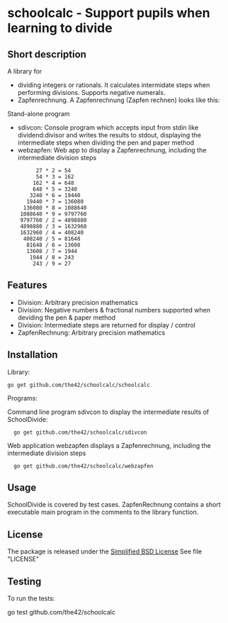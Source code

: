 schoolcalc - Support pupils when learning to divide
===================================================

Short description
-----------------
A library for

* dividing integers or rationals. It calculates intermidate steps when performing divisions.
Supports negative numerals.
* Zapfenrechnung. A Zapfenrechnung (Zapfen rechnen) looks like this:

Stand-alone program

* sdivcon: Console program which accepts input from stdin like dividend:divisor and writes the results
  to stdout, displaying the intermediate steps when dividing the pen and paper method
* webzapfen: Web app to display a Zapfenrechnung, including the intermediate division steps 


<pre><code>         27 * 2 = 54
         54 * 3 = 162
        162 * 4 = 648
        648 * 5 = 3240
       3240 * 6 = 19440
      19440 * 7 = 136080
     136080 * 8 = 1088640
    1088640 * 9 = 9797760
    9797760 / 2 = 4898880
    4898880 / 3 = 1632960
    1632960 / 4 = 408240
     408240 / 5 = 81648
      81648 / 6 = 13608
      13608 / 7 = 1944
       1944 / 8 = 243
        243 / 9 = 27</code></pre>

Features
--------

* Division: Arbitrary precision mathematics
* Division: Negative numbers & fractional numbers supported when deviding the pen & paper method
* Division: Intermediate steps are returned for display / control
* ZapfenRechnung: Arbitrary precision mathematics

Installation
------------

Library:

    go get github.com/the42/schoolcalc/schoolcalc

Programs:

Command line program sdivcon to display the intermediate results of SchoolDivide:

      go get github.com/the42/schoolcalc/sdivcon

Web application webzapfen displays a Zapfenrechnung, including the intermediate division steps 

      go get github.com/the42/schoolcalc/webzapfen

Usage
-----

SchoolDivide is covered by test cases. ZapfenRechnung contains a short executable main program
in the comments to the library function.

License
-------

The package is released under the [Simplified BSD
License](http://www.freebsd.org/copyright/freebsd-license.html) See file
"LICENSE"

Testing
-------

To run the tests:

  go test github.com/the42/schoolcalc
